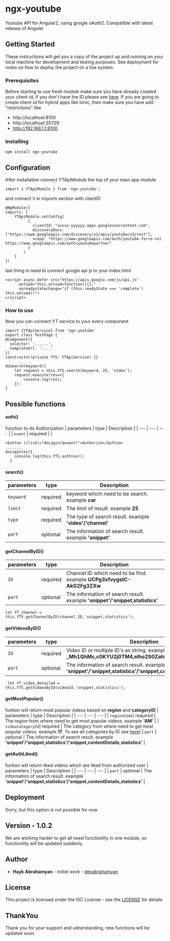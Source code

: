 # ngx-youtube

Youtube API for Angular2, using google oAuth2. Compatible with latest release of Anguler

## Getting Started

These instructions will get you a copy of the project up and running on your local machine for development and testing purposes. See deployment for notes on how to deploy the project on a live system.

### Prerequisites

Before starting to use fresh module make sure you have already created your client-id, if you don't have the ID please see [here](https://help.aolonnetwork.com/hc/en-us/articles/218079623-How-to-Create-Your-YouTube-API-Credentials).
If you are going to create client-id for hybrid apps like ionic, then make sure you have add "restrictions" like 
* http://localhost:8100
* http://localhost:35729
* http://192.168.1.1:8100

### Installing

```
npm install ngx-youtube
```


## Configuration

After installation connect YTApiModule the top of your main app module
```
import { YTApiModule } from 'ngx-youtube';
```
and connect it in imports section with clientID 
```
@NgModule({
imports: [
    YTApiModule.setConfig(
          {
            clientId: "xxxxx-yyyyyy.apps.googleusercontent.com",
            discoveryDocs: ["https://www.googleapis.com/discovery/v1/apis/youtube/v3/rest"],
            scope: "https://www.googleapis.com/auth/youtube.force-ssl https://www.googleapis.com/auth/youtubepartner"
          }
        )
    ]
})
```
last thing is need to connect google api js to your index.html
```
<script async defer src="https://apis.google.com/js/api.js"
      onload="this.onload=function(){};"
      onreadystatechange="if (this.readyState === 'complete') this.onload()">
</script>
```
### How to use

Now you can connect YT service to your every component

```
import {YTApiService} from 'ngx-youtube'
export class TestPage {
@Component({
  selector: '......',
  templateUrl: '....'
})
constructor(private YTS: YTApiService) {}

doSearch(keyword){
    let request = this.YTS.search(keyword, 25, 'video');
    request.execute(res=>{
        console.log(res);
    }):
}
```

## Possible functions

#### auth()
function to do Authorization 
| parameters | type | Description |
| --- | --- | --- |
| `event` | required |  |
```
<button (click)="doLogin($event)">Authorize</button>
.......
doLogin(ev){
    console.log(this.YTS.auth(ev));
  }
```

#### search()
| parameters | type | Description |
| --- | --- | --- |
| `keyword`| required | keyword which need to be search. example  **car** |
| `limit` | required | The limit of result. example **25** |
| `type` | required | The type of search result. example **'video'/'channel'** |
| `part` | optional | The information of search result. example **'snippet'** |

#### getChannelByID()
| parameters | type | Description |
| --- | --- | --- |
| `ID`| required | Channel ID which need to be find. example  **UCPg3xfvygstC-AkG2Fg3ZXw** |
| `part` | optional | The information of search result. example **'snippet'/'snippet,statistics'** |
```
let YT_channel = this.YTS.getChannelByID(channel_ID,'snippet,statistics');
```
#### getVideosByID()
| parameters | type | Description |
| --- | --- | --- |
| `ID`| required | Video ID or multiple ID's as string. example  **'4vkc-Lbcl64'/'Ks-_Mh1QhMc,c0KYU2j0TM4,eIho2S0ZahI'** |
| `part` | optional | The information of search result. example **'snippet'/'snippet,statistics'/'snippet,contentDetails,statistics'** |
```
 let YT_video_detailed = this.YTS.getVideosByID(videoId,'snippet,statistics');
```
#### getMostPopular()
funtion will return most popular videos based on **region** and **categoryID**
| parameters | type | Description |
| --- | --- | --- |
| `regionCode`| required | The region from where need to get most popular videos. example  **'AM'** |
| `videoCategoryId`| required | The category from where need to get most popular videos. example  **17**. To see all categories by ID see [here](https://gist.github.com/dgp/1b24bf2961521bd75d6c)|
| `part` | optional | The information of search result. example **'snippet'/'snippet,statistics'/'snippet,contentDetails,statistics'** |

#### getAuthLiked()
funtion will return liked videos which are liked from authorized user
| parameters | type | Description |
| --- | --- | --- |
| `part` | optional | The information of search result. example **'snippet'/'snippet,statistics'/'snippet,contentDetails,statistics'** |

## Deployment

Sorry, but this option is not possible for now 

## Version - 1.0.2

We are working harder to get all need functionlity in one module, so functionlity will be updated suddenly. 

## Author

* **Hayk Abrahamyan** - *Initial work* - [devabrahamyan](https://github.com/devabrahamyan)


## License

This project is licensed under the ISC License - see the [LICENSE](https://opensource.org/licenses/ISC) for details

## ThankYou
Thank you for your support and udnerstanding, new functions will be updated soon.

